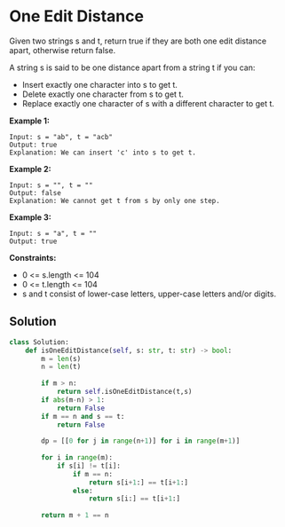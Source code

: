 <h1>One Edit Distance</h1>

<p>
Given two strings s and t, return true if they are both one edit distance apart, otherwise return false.

A string s is said to be one distance apart from a string t if you can:

- Insert exactly one character into s to get t.
- Delete exactly one character from s to get t.
- Replace exactly one character of s with a different character to get t.

<b>Example 1:</b>

    Input: s = "ab", t = "acb"
    Output: true
    Explanation: We can insert 'c' into s to get t.
    
<b>Example 2:</b>

    Input: s = "", t = ""
    Output: false
    Explanation: We cannot get t from s by only one step.
    
<b>Example 3:</b>

    Input: s = "a", t = ""
    Output: true

<b>Constraints:</b>

- 0 <= s.length <= 104
- 0 <= t.length <= 104
- s and t consist of lower-case letters, upper-case letters and/or digits.

<h2>Solution</h2>

```python
class Solution:
    def isOneEditDistance(self, s: str, t: str) -> bool:
        m = len(s)
        n = len(t)
        
        if m > n:
            return self.isOneEditDistance(t,s)
        if abs(m-n) > 1:
            return False
        if m == n and s == t:
            return False
        
        dp = [[0 for j in range(n+1)] for i in range(m+1)]
        
        for i in range(m):
            if s[i] != t[i]:
                if m == n:
                    return s[i+1:] == t[i+1:]
                else:
                    return s[i:] == t[i+1:]
                
        return m + 1 == n
```
